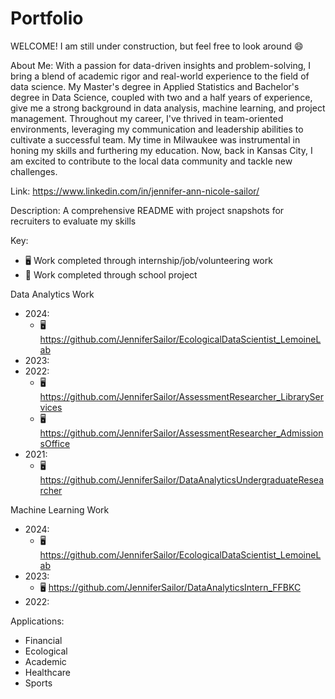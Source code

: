 # Portfolio

WELCOME! I am still under construction, but feel free to look around :smile:

About Me:
With a passion for data-driven insights and problem-solving, I bring a blend of academic rigor and real-world experience to the field of data science. My Master's degree in Applied Statistics and Bachelor's degree in Data Science, coupled with two and a half years of experience, give me a strong background in data analysis, machine learning, and project management. 
Throughout my career, I've thrived in team-oriented environments, leveraging my communication and leadership abilities to cultivate a successful team. My time in Milwaukee was instrumental in honing my skills and furthering my education. Now, back in Kansas City, I am excited to contribute to the local data community and tackle new challenges.

Link: https://www.linkedin.com/in/jennifer-ann-nicole-sailor/

Description:
A comprehensive README with project snapshots for recruiters to evaluate my skills

Key:
- :desktop_computer: Work completed through internship/job/volunteering work
- :notebook: Work completed through school project

Data Analytics Work
- 2024:
  - :desktop_computer: https://github.com/JenniferSailor/EcologicalDataScientist_LemoineLab
- 2023:
- 2022:
  - :desktop_computer: https://github.com/JenniferSailor/AssessmentResearcher_LibraryServices
  - :desktop_computer: https://github.com/JenniferSailor/AssessmentResearcher_AdmissionsOffice
- 2021:
  - :desktop_computer: https://github.com/JenniferSailor/DataAnalyticsUndergraduateResearcher


Machine Learning Work
- 2024:
  - :desktop_computer: https://github.com/JenniferSailor/EcologicalDataScientist_LemoineLab
- 2023:
  - :desktop_computer: https://github.com/JenniferSailor/DataAnalyticsIntern_FFBKC
- 2022:



Applications:
- Financial
- Ecological
- Academic
- Healthcare
- Sports
